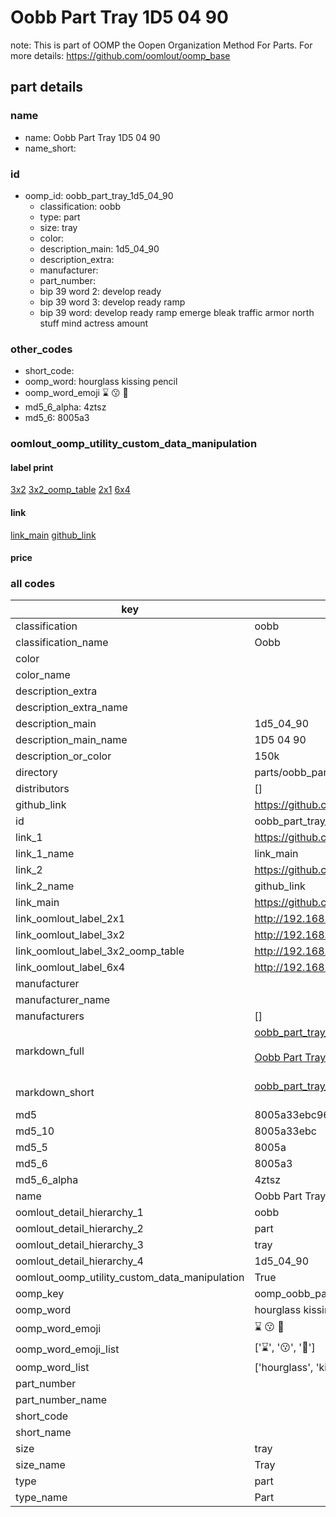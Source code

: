 # Oobb Part Tray 1D5 04 90  

note: This is part of OOMP the Oopen Organization Method For Parts. For more details: https://github.com/oomlout/oomp_base

##  part details





### name
* name: Oobb Part Tray 1D5 04 90
* name_short: 
### id
* oomp_id: oobb_part_tray_1d5_04_90
  * classification: oobb
  * type: part
  * size: tray
  * color: 
  * description_main: 1d5_04_90
  * description_extra: 
  * manufacturer: 
  * part_number: 
  * bip 39 word 2: develop ready
  * bip 39 word 3: develop ready ramp
  * bip 39 word: develop ready ramp emerge bleak traffic armor north stuff mind actress amount

### other_codes
* short_code: 
* oomp_word: hourglass kissing pencil
* oomp_word_emoji :hourglass: :kissing: :pencil:
* md5_6_alpha: 4ztsz
* md5_6: 8005a3






### oomlout_oomp_utility_custom_data_manipulation
#### label print
[3x2](http://192.168.1.245:1112/?label=oomp%204ztsz)
[3x2_oomp_table](http://192.168.1.107:1112/?label=oomp%204ztsz)
[2x1](http://192.168.1.242:1112/?label=oomp%204ztsz)
[6x4](http://192.168.1.55:1112/?label=oomp%204ztsz)    

#### link

[link_main](https://github.com/oomlout/oomlout_oomp_current_version_messy/tree/main/parts/oobb_part_tray_1d5_04_90) [github_link](https://github.com/oomlout/oomlout_oomp_part_src/tree/main/parts/oobb_part_tray_1d5_04_90)                             

#### price







### all codes 
| key | value |  
| --- | --- |  
| classification | oobb |  
| classification_name | Oobb |  
| color |  |  
| color_name |  |  
| description_extra |  |  
| description_extra_name |  |  
| description_main | 1d5_04_90 |  
| description_main_name | 1D5 04 90 |  
| description_or_color | 150k |  
| directory | parts/oobb_part_tray_1d5_04_90 |  
| distributors | [] |  
| github_link | https://github.com/oomlout/oomlout_oomp_part_src/tree/main/parts/oobb_part_tray_1d5_04_90 |  
| id | oobb_part_tray_1d5_04_90 |  
| link_1 | https://github.com/oomlout/oomlout_oomp_current_version_messy/tree/main/parts/oobb_part_tray_1d5_04_90 |  
| link_1_name | link_main |  
| link_2 | https://github.com/oomlout/oomlout_oomp_part_src/tree/main/parts/oobb_part_tray_1d5_04_90 |  
| link_2_name | github_link |  
| link_main | https://github.com/oomlout/oomlout_oomp_current_version_messy/tree/main/parts/oobb_part_tray_1d5_04_90 |  
| link_oomlout_label_2x1 | http://192.168.1.242:1112/?label=oomp%204ztsz |  
| link_oomlout_label_3x2 | http://192.168.1.245:1112/?label=oomp%204ztsz |  
| link_oomlout_label_3x2_oomp_table | http://192.168.1.107:1112/?label=oomp%204ztsz |  
| link_oomlout_label_6x4 | http://192.168.1.55:1112/?label=oomp%204ztsz |  
| manufacturer |  |  
| manufacturer_name |  |  
| manufacturers | [] |  
| markdown_full | [oobb_part_tray_1d5_04_90](https://github.com/oomlout/oomlout_oomp_current_version_messy/tree/main/parts/oobb_part_tray_1d5_04_90)<br>[](https://github.com/oomlout/oomlout_oomp_current_version_messy/tree/main/parts/oobb_part_tray_1d5_04_90)<br>[Oobb Part Tray 1D5 04 90](https://github.com/oomlout/oomlout_oomp_current_version_messy/tree/main/parts/oobb_part_tray_1d5_04_90)<br><br> |  
| markdown_short | [oobb_part_tray_1d5_04_90](https://github.com/oomlout/oomlout_oomp_current_version_messy/tree/main/parts/oobb_part_tray_1d5_04_90)<br><br> |  
| md5 | 8005a33ebc96417f9b0bc48b62ecb1e4 |  
| md5_10 | 8005a33ebc |  
| md5_5 | 8005a |  
| md5_6 | 8005a3 |  
| md5_6_alpha | 4ztsz |  
| name | Oobb Part Tray 1D5 04 90 |  
| oomlout_detail_hierarchy_1 | oobb |  
| oomlout_detail_hierarchy_2 | part |  
| oomlout_detail_hierarchy_3 | tray |  
| oomlout_detail_hierarchy_4 | 1d5_04_90 |  
| oomlout_oomp_utility_custom_data_manipulation | True |  
| oomp_key | oomp_oobb_part_tray_1d5_04_90 |  
| oomp_word | hourglass kissing pencil |  
| oomp_word_emoji | :hourglass: :kissing: :pencil: |  
| oomp_word_emoji_list | [':hourglass:', ':kissing:', ':pencil:'] |  
| oomp_word_list | ['hourglass', 'kissing', 'pencil'] |  
| part_number |  |  
| part_number_name |  |  
| short_code |  |  
| short_name |  |  
| size | tray |  
| size_name | Tray |  
| type | part |  
| type_name | Part |  
